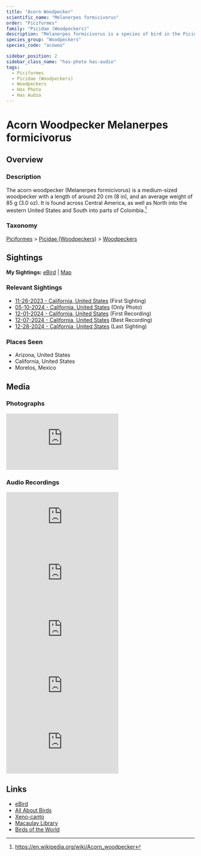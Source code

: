 ```yaml
---
title: "Acorn Woodpecker"
scientific_name: "Melanerpes formicivorus"
order: "Piciformes"
family: "Picidae (Woodpeckers)"
description: "Melanerpes formicivorus is a species of bird in the Picidae (Woodpeckers) family. It has been observed 19 times. It has been photographed. It has been recorded."
species_group: "Woodpeckers"
species_code: "acowoo"

sidebar_position: 2
sidebar_class_name: "has-photo has-audio"
tags: 
  - Piciformes
  - Picidae (Woodpeckers)
  - Woodpeckers
  - Has Photo
  - Has Audio
---
```


# Acorn Woodpecker <span className='sci_name'>Melanerpes formicivorus</span>

## Overview

### Description
The acorn woodpecker (Melanerpes formicivorus) is a medium-sized woodpecker with a length of around 20 cm (8 in), and an average weight of 85 g (3.0 oz). It is found across Central America, as well as North into the western United States and South into parts of Colombia.[^1]

[^1]: https://en.wikipedia.org/wiki/Acorn_woodpecker

### Taxonomy
[Piciformes](/tags/piciformes) > [Picidae (Woodpeckers)](/tags/picidae-woodpeckers) > [Woodpeckers](/tags/woodpeckers)


## Sightings

**My Sightings:** [eBird](https://ebird.org/lifelist?r=world&time=life&spp=acowoo) | [Map](/map?species_code=acowoo)

### Relevant Sightings

* [11-26-2023 - California, United States](https://ebird.org/checklist/S155262963) (First Sighting)
* [05-10-2024 - California, United States](https://ebird.org/checklist/S173241890) (Only Photo)
* [12-01-2024 - California, United States](https://ebird.org/checklist/S204217558) (First Recording)
* [12-07-2024 - California, United States](https://ebird.org/checklist/S204701057) (Best Recording)
* [12-28-2024 - California, United States](https://ebird.org/checklist/S206912314) (Last Sighting)

### Places Seen

* Arizona, United States
* California, United States
* Morelos, Mexico



## Media
### Photographs
<iframe className="photo_iframe horizontal" src="https://macaulaylibrary.org/asset/627869005/embed" frameBorder="0" allowFullScreen></iframe>

### Audio Recordings
<iframe className="audio_iframe" src="https://macaulaylibrary.org/asset/626995429/embed" frameBorder="0" allowFullScreen></iframe>
<iframe className="audio_iframe" src="https://macaulaylibrary.org/asset/626995430/embed" frameBorder="0" allowFullScreen></iframe>
<iframe className="audio_iframe" src="https://macaulaylibrary.org/asset/627219250/embed" frameBorder="0" allowFullScreen></iframe>
<iframe className="audio_iframe" src="https://macaulaylibrary.org/asset/627219355/embed" frameBorder="0" allowFullScreen></iframe>
<iframe className="audio_iframe" src="https://macaulaylibrary.org/asset/627274808/embed" frameBorder="0" allowFullScreen></iframe>

## Links
* [eBird](https://ebird.org/species/acowoo) 
* [All About Birds](https://www.allaboutbirds.org/guide/acowoo) 
* [Xeno-canto](https://www.xeno-canto.org/species/melanerpes-formicivorus) 
* [Macaulay Library](https://search.macaulaylibrary.org/catalog?taxonCode=acowoo&sort=rating_rank_desc)
* [Birds of the World](https://birdsoftheworld.org/bow/species/acowoo)
